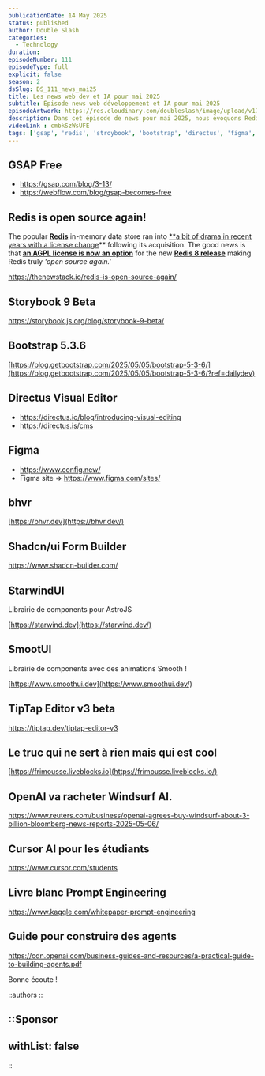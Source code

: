 ```yaml
---
publicationDate: 14 May 2025
status: published
author: Double Slash
categories:
  - Technology
duration:
episodeNumber: 111
episodeType: full
explicit: false
season: 2
dsSlug: DS_111_news_mai25
title: Les news web dev et IA pour mai 2025
subtitle: Épisode news web développement et IA pour mai 2025
episodeArtwork: https://res.cloudinary.com/doubleslash/image/upload/v1747204915/ART_111_i73lbc.png
description: Dans cet épisode de news pour mai 2025, nous évoquons Redis qui revient à une licence open-source, GSAP qui devient totalement gratuit, Figma Site, le nouveau visual editor de Directus, quelques bibliothèques de composants et des livres blancs sur l'IA.
videoLink : cmbkSzWsUFE
tags: ['gsap', 'redis', 'stroybook', 'bootstrap', 'directus', 'figma', 'openai']
---
```


## GSAP Free

- https://gsap.com/blog/3-13/
- https://webflow.com/blog/gsap-becomes-free

## Redis is open source again!

The popular [**Redis**](https://javascriptweekly.com/link/168796/rss) in-memory data store ran into [**a bit of drama in recent years with a license change](https://javascriptweekly.com/link/168797/rss)** following its acquisition. The good news is that [**an AGPL license is now an option**](https://javascriptweekly.com/link/168798/rss) for the new [**Redis 8 release**](https://javascriptweekly.com/link/168799/rss) making Redis truly *'open source again.'*

https://thenewstack.io/redis-is-open-source-again/


## Storybook 9 Beta

https://storybook.js.org/blog/storybook-9-beta/

## Bootstrap 5.3.6

[https://blog.getbootstrap.com/2025/05/05/bootstrap-5-3-6/](https://blog.getbootstrap.com/2025/05/05/bootstrap-5-3-6/?ref=dailydev)

## Directus Visual Editor

- https://directus.io/blog/introducing-visual-editing
- https://directus.is/cms

## Figma

- https://www.config.new/
- Figma site ⇒ https://www.figma.com/sites/

## bhvr

[https://bhvr.dev](https://bhvr.dev/)

## Shadcn/ui Form Builder

https://www.shadcn-builder.com/

## StarwindUI

Librairie de components pour AstroJS

[https://starwind.dev](https://starwind.dev/)

## SmootUI

Librairie de components avec des animations Smooth !

[https://www.smoothui.dev](https://www.smoothui.dev/)

## TipTap Editor v3 beta

https://tiptap.dev/tiptap-editor-v3

## Le truc qui ne sert à rien mais qui est cool

[https://frimousse.liveblocks.io](https://frimousse.liveblocks.io/)

## OpenAI va racheter Windsurf AI.

https://www.reuters.com/business/openai-agrees-buy-windsurf-about-3-billion-bloomberg-news-reports-2025-05-06/

## Cursor AI pour les étudiants

https://www.cursor.com/students

## Livre blanc Prompt Engineering

https://www.kaggle.com/whitepaper-prompt-engineering

## Guide pour construire des agents

https://cdn.openai.com/business-guides-and-resources/a-practical-guide-to-building-agents.pdf

Bonne écoute !

::authors
::

::Sponsor
---
withList: false
---
::
